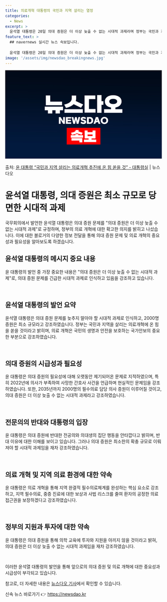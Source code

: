 ```yaml
---
title: 의료개혁 대통령의 국민과 지역 살리는 열정
categories:
  - News
excerpt: >
  윤석열 대통령은 20일 의대 증원은 더 이상 늦출 수 없는 시대적 과제라며 정부는 국민과 지역을 살리는 의료…
feature_text: >
  ## navernews 실시간 뉴스 속보입니다.

  윤석열 대통령은 20일 의대 증원은 더 이상 늦출 수 없는 시대적 과제라며 정부는 국민과 지역을 살리는 의료…
image: '/assets/img/newsdao_breakingnews.jpg'
---
```


![뉴스다오 속보](/assets/img/newsdao_breakingnews.jpg)

<p>출처: <a href="https://newsdao.kr/3198" rel="dofollow">윤 대통령 “국민과 지역 살리는 의료개혁 추진에 온 힘 쏟을 것” - 대통령실</a> | 뉴스다오</p>

<h1>윤석열 대통령, 의대 증원은 최소 규모로 당면한 시대적 과제</h1>

국무회의에서 발언한 윤석열 대통령은 의대 증원 문제를 "의대 증원은 더 이상 늦출 수 없는 시대적 과제"로 규정하며, 정부의 의료 개혁에 대한 확고한 의지를 밝히고 나섰습니다. 이에 대한 블로거의 다양한 정보 전달을 통해 의대 증원 문제 및 의료 개혁의 중요성과 필요성을 알아보도록 하겠습니다.

<h2 data-ke-size="size26">윤석열 대통령의 메시지 중요 내용</h2>
윤 대통령의 발언 중 가장 중요한 내용은 "의대 증원은 더 이상 늦출 수 없는 시대적 과제"로, 의대 증원 문제를 긴급한 시대적 과제로 인식하고 있음을 강조하고 있습니다.

<p data-ke-size="size16">&nbsp;</p>

<h2 data-ke-size="size26">윤석열 대통령의 발언 요약</h2>
윤석열 대통령은 의대 증원 문제를 늦추지 말아야 할 시대적 과제로 인식하고, 2000명 증원은 최소 규모라고 강조하였습니다. 정부는 국민과 지역을 살리는 의료개혁에 온 힘을 쏟을 것이라고 밝히며, 의료 개혁은 국민의 생명과 안전을 보호하는 국가안보의 중요한 부분으로 강조하였습니다.

<p data-ke-size="size16">&nbsp;</p>

<h2 data-ke-size="size26">의대 증원의 시급성과 필요성</h2>
윤 대통령은 의대 증원의 필요성에 대해 오랫동안 제기되어온 문제로 지적하였으며, 특히 2022년에 의사가 부족하여 사망한 간호사 사건을 언급하며 현실적인 문제임을 강조하였습니다. 또한, 2035년까지 2000명의 필수의료 담당 의사 증원이 이루어질 것이고, 의대 증원은 더 이상 늦출 수 없는 시대적 과제라고 강조하였습니다.

<p data-ke-size="size16">&nbsp;</p>

<h2 data-ke-size="size26">전문의의 반대와 대통령의 입장</h2>
윤 대통령은 의대 증원에 반대한 전공의와 의대생의 집단 행동을 안타깝다고 밝히며, 반대 이유에 대한 이해를 보이고 있습니다. 그러나 의대 증원은 최소한의 확충 규모로 이뤄져야 할 시대적 과제임을 재차 강조하였습니다.

<p data-ke-size="size16">&nbsp;</p>

<h2 data-ke-size="size26">의료 개혁 및 지역 의료 환경에 대한 약속</h2>
윤 대통령은 의료 개혁을 통해 지역 완결적 필수의료체계를 완성하는 핵심 요소로 강조하고, 지역 필수의료, 중증 진료에 대한 보상과 사법 리스크를 줄여 환자의 공정한 의료 접근권을 보장하겠다고 강조하였습니다.

<p data-ke-size="size16">&nbsp;</p>

<h2 data-ke-size="size26">정부의 지원과 투자에 대한 약속</h2>
윤 대통령은 의대 증원을 통해 의학 교육에 투자와 지원을 아끼지 않을 것이라고 밝혀, 의대 증원은 더 이상 늦출 수 없는 시대적 과제임을 재차 강조하였습니다.

<p data-ke-size="size16">&nbsp;</p>

이러한 윤석열 대통령의 발언을 통해 앞으로의 의대 증원 및 의료 개혁에 대한 중요성과 시급성이 부각되고 있습니다.

참고로, 더 자세한 내용은 <a href="https://newsdao.kr/3198">뉴스다오 기사</a>에서 확인할 수 있습니다. 

신속 뉴스 바로가기 👉 <a href="https://newsdao.kr" rel="dofollow">https://newsdao.kr</a>


